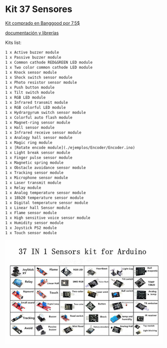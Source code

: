 # Kit 37 Sensores

[Kit comprado en Banggood por 7,5$](https://www.banggood.com/Geekcreit-37-In-1-Sensor-Module-Board-Set-Kit-For-Arduino-p-1137051.html)

[documentación y librerías](http://files.banggood.com/2016/06/37-in-1-SENSORS-KIT.rar)

Kits list:

    1 x Active buzzer module
    1 x Passive buzzer module
    1 x Common cathode RED&GREEN LED module
    1 x Two color common cathode LED module
    1 x Knock sensor module
    1 x Shock switch sensor module
    1 x Photo resistor sensor module
    1 x Push button module
    1 x Tilt switch module
    1 x RGB LED module
    1 x Infrared transmit module
    1 x RGB colorful LED module
    1 x Hydrargyrum switch sensor module
    1 x Colorful auto flash module
    1 x Magnet-ring sensor module
    1 x Hall sensor module
    1 x Infrared receive sensor module
    1 x Analogy hall sensor module
    1 x Magic ring module
    1 x [Rotate encode module](./ejemplos/Encoder/Encoder.ino)
    1 x Light break sensor module
    1 x Finger pulse sensor module
    1 x Magnetic spring module
    1 x Obstacle avoidance sensor module
    1 x Tracking sensor module
    1 x Microphone sensor module
    1 x Laser transmit module
    1 x Relay module
    1 x Analog temperature sensor module
    1 x 18b20 temperature sensor module
    1 x Digital temperature sensor module
    1 x Linear hall Sensor module
    1 x Flame sensor module
    1 x High sensitive voice sensor module
    1 x Humidity sensor module
    1 x Joystick PS2 module
    1 x Touch sensor module

![Sensores](./images/Sensores.jpg)
